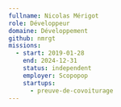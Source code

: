 ```yaml
---
fullname: Nicolas Mérigot
role: Développeur
domaine: Développement
github: nmrgt
missions:
  - start: 2019-01-28
    end: 2024-12-31
    status: independent
    employer: Scopopop
    startups:
      - preuve-de-covoiturage
---
```

